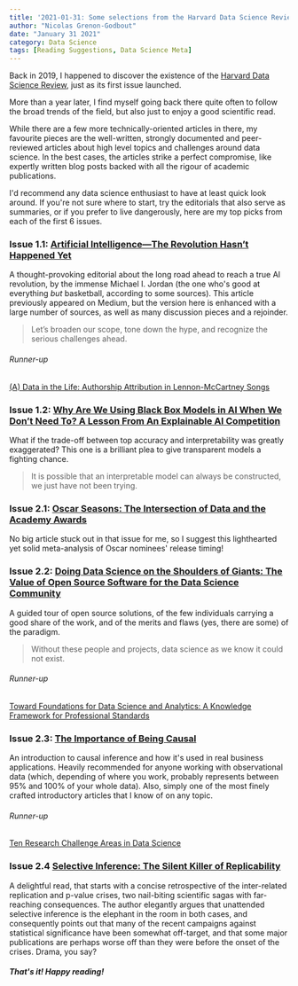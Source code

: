 ```yaml
---
title: '2021-01-31: Some selections from the Harvard Data Science Review'
author: "Nicolas Grenon-Godbout"
date: "January 31 2021"
category: Data Science
tags: [Reading Suggestions, Data Science Meta]
---
```



Back in 2019, I happened to discover the existence of  the [Harvard Data Science Review](https://hdsr.mitpress.mit.edu/), just as its first issue launched.

More than a year later, I find myself going back there quite often to follow the broad trends of the field, but also just to enjoy a good scientific read.

While there are a few more technically-oriented articles in there, my favourite pieces are the well-written, strongly documented and peer-reviewed articles about high level topics and challenges around data science. In the best cases, the articles strike a perfect compromise, like expertly written blog posts backed with all the rigour of academic publications.

I'd recommend any data science enthusiast to have at least quick look around. If you're not sure where to start, try the editorials that also serve as summaries, or if you prefer to live dangerously, here are my top picks from each of the first 6 issues.

### Issue 1.1: [Artificial Intelligence—The Revolution Hasn’t Happened Yet](https://hdsr.mitpress.mit.edu/pub/wot7mkc1/release/8)

A thought-provoking editorial about the long road ahead to reach a true AI revolution, by the immense Michael I. Jordan (the one who's good at everything *but* basketball, according to some sources). This article previously appeared on Medium, but the version here is enhanced with a large number of sources, as well as many discussion pieces and a rejoinder.

> Let’s broaden our scope, tone down the hype, and recognize the serious challenges ahead.

###### Runner-up

[(A) Data in the Life: Authorship Attribution in Lennon-McCartney Songs](https://hdsr.mitpress.mit.edu/pub/xcq8a1v1/release/5)


### Issue 1.2: [Why Are We Using Black Box Models in AI When We Don’t Need To? A Lesson From An Explainable AI Competition](https://hdsr.mitpress.mit.edu/pub/f9kuryi8/release/5)

What if the trade-off between top accuracy and interpretability was greatly exaggerated? This one is a brilliant plea to give transparent models a fighting chance.

> It is possible that an interpretable model can always be constructed, we just have not been trying.


### Issue 2.1: [Oscar Seasons: The Intersection of Data and the Academy Awards](https://hdsr.mitpress.mit.edu/pub/6lpet0sx/release/3)

No big article stuck out in that issue for me, so I suggest this lighthearted yet solid meta-analysis of Oscar nominees' release timing!


### Issue 2.2: [Doing Data Science on the Shoulders of Giants: The Value of Open Source Software for the Data Science Community](https://hdsr.mitpress.mit.edu/pub/xsrt4zs2/release/4)

A guided tour of open source solutions, of the few individuals carrying a good share of the work, and of the merits and flaws (yes, there are some) of the paradigm.

> Without these people and projects, data science as we know it could not exist.

###### Runner-up

[Toward Foundations for Data Science and Analytics: A Knowledge Framework for Professional Standards](https://hdsr.mitpress.mit.edu/pub/6wx0qmkl/release/3)


### Issue 2.3: [The Importance of Being Causal](https://hdsr.mitpress.mit.edu/pub/wjhth9tr/release/1)

An introduction to causal inference and how it's used in real business applications. Heavily recommended for anyone working with observational data (which, depending of where you work, probably represents between 95% and 100% of your whole data). Also, simply one of the most finely crafted introductory articles that I know of on any topic.

###### Runner-up

[Ten Research Challenge Areas in Data Science](https://hdsr.mitpress.mit.edu/pub/d9j96ne4/release/2)


### Issue 2.4 [Selective Inference: The Silent Killer of Replicability](https://hdsr.mitpress.mit.edu/pub/l39rpgyc/release/1)

A delightful read, that starts with a concise retrospective of the inter-related replication and p-value crises, two nail-biting scientific sagas with far-reaching consequences. The author elegantly argues that unattended selective inference is the elephant in the room in both cases, and consequently points out that many of the recent campaigns against statistical significance have been somewhat off-target, and that some major publications are perhaps worse off than they were before the onset of the crises. Drama, you say?


##### That's it! Happy reading!
